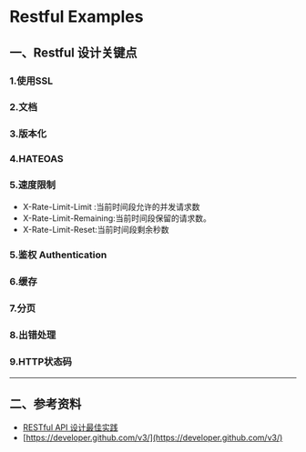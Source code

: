 #  Restful Examples

## 一、Restful 设计关键点

### 1.使用SSL
### 2.文档
### 3.版本化
### 4.HATEOAS
### 5.速度限制

*  X-Rate-Limit-Limit :当前时间段允许的并发请求数
*  X-Rate-Limit-Remaining:当前时间段保留的请求数。
*  X-Rate-Limit-Reset:当前时间段剩余秒数

### 5.鉴权 Authentication
### 6.缓存
### 7.分页
### 8.出错处理
### 9.HTTP状态码

---
## 二、参考资料
*  [RESTful API 设计最佳实践](http://blog.jobbole.com/41233/)
*  [https://developer.github.com/v3/](https://developer.github.com/v3/)
